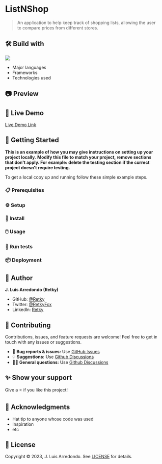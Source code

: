 # ListNShop

> An application to help keep track of shopping lists, allowing the user to compare prices from different stores.

## 🛠️ Build with

![](https://img.shields.io/badge/NAME-VERSION-green)
- Major languages
- Frameworks
- Technologies used


## 📷 Preview

<!-- 480x360 px -->


## 🔗 Live Demo

[Live Demo Link]()


## 🚀 Getting Started

**This is an example of how you may give instructions on setting up your project locally.**
**Modify this file to match your project, remove sections that don't apply. For example: delete the testing section if the currect project doesn't require testing.**

To get a local copy up and running follow these simple example steps.

### 📋 Prerequisites

### ⚙️ Setup

### 💽 Install

### 🖱️ Usage

### 🧪 Run tests

### 📦 Deployment


## 👤 Author

**J. Luis Arredondo (Retky)**
- GitHub: [@Retky](https://github.com/retky "J. Luis Arredondo GitHub")
- Twitter: [@RetkyFox](https://twitter.com/retkyFox "J. Luis Arredondo Twitter")
- LinkedIn: [Retky](https://www.linkedin.com/in/retky "J. Luis Arredondo LinkedIn")


## 🤝 Contributing

Contributions, issues, and feature requests are welcome! Feel free to get in touch with any issues or suggestions.
- 🐛 **Bug reports & issues:** Use [GitHub Issues](https://github.com/retky/ListNShop/issues "Bugs & Issues")
- 💡 **Suggestions:** Use [Github Discussions](https://github.com/retky/ListNShop/discussions "Suggestions")
- 🙋‍♀️ **General questions:** Use [Github Discussions](https://github.com/retky/ListNShop/discussions "General Questions")


## ✨ Show your support

Give a ⭐️ if you like this project!


## 🙏 Acknowledgments

- Hat tip to anyone whose code was used
- Inspiration
- etc


## 📝 License

Copyright © 2023, J. Luis Arredondo.
See [LICENSE](./LICENSE) for details.
